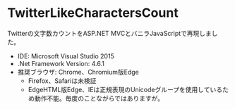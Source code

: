# TwitterLikeCharactersCount
Twitterの文字数カウントをASP.NET MVCとバニラJavaScriptで再現しました。

- IDE: Microsoft Visual Studio 2015
- .Net Framework Version: 4.6.1
- 推奨ブラウザ: Chrome、Chromium版Edge
  - Firefox、Safariは未検証
  - EdgeHTML版Edge、IEは正規表現のUnicodeグループを使用しているため動作不能。毎度のことながらではありますが。
